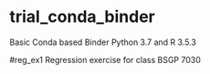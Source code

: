 # trial_conda_binder
Basic Conda based Binder
Python 3.7 and R 3.5.3


#reg_ex1
Regression exercise for class BSGP 7030
